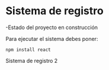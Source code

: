 <h1>Sistema de registro</h1>

-Estado del proyecto en construcción

Para ejecutar el sistema debes poner:

```npm install react```

Sistema de registro 2
